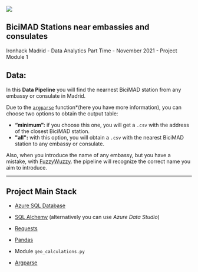 <p align="left"><img src="https://cdn-images-1.medium.com/max/184/1*2GDcaeYIx_bQAZLxWM4PsQ@2x.png"></p>

## **BiciMAD Stations near embassies and consulates**

Ironhack Madrid - Data Analytics Part Time - November 2021 - Project Module 1

## **Data:**

In this **Data Pipeline** you will find the nearnest BiciMAD station from any embassy or consulate in Madrid. 

Due to the [`argparse`](https://docs.python.org/3/howto/argparse.html) function*(here you have more information), you can choose two options to obtain the output table:

- **“minimum”:** if you choose this one, you will get a `.csv` with the address of the closest BiciMAD station.
- **"all":**  with this option, you will obtain a `.csv` with the nearest BiciMAD station to any embassy or consulate.

Also, when you introduce the name of any embassy, but you have a mistake, with [FuzzyWuzzy](https://pypi.org/project/fuzzywuzzy/). the pipeline will recognize the correct name you aim to introduce.


--- 

## **Project Main Stack**

- [Azure SQL Database](https://portal.azure.com/)

- [SQL Alchemy](https://docs.sqlalchemy.org/en/13/intro.html) (alternatively you can use _Azure Data Studio_)

- [Requests](https://requests.readthedocs.io/)

- [Pandas](https://pandas.pydata.org/pandas-docs/stable/reference/index.html)

- Module `geo_calculations.py`

- [Argparse](https://docs.python.org/3.7/library/argparse.html)












 


 

